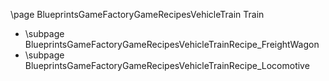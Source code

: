 \page BlueprintsGameFactoryGameRecipesVehicleTrain Train
- \subpage BlueprintsGameFactoryGameRecipesVehicleTrainRecipe_FreightWagon
- \subpage BlueprintsGameFactoryGameRecipesVehicleTrainRecipe_Locomotive
